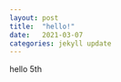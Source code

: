 ```yaml
---
layout: post
title:  "hello!"
date:   2021-03-07
categories: jekyll update
---
```




hello 5th
